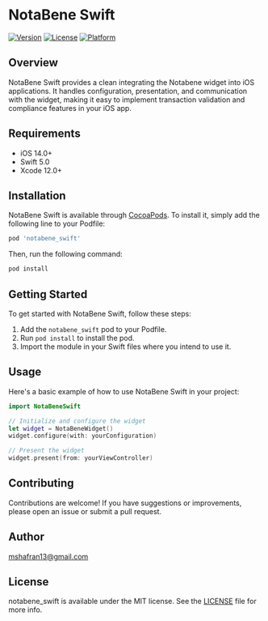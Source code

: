 # NotaBene Swift

[![Version](https://img.shields.io/cocoapods/v/notabene_swift.svg?style=flat)](https://cocoapods.org/pods/notabene_swift)
[![License](https://img.shields.io/cocoapods/l/notabene_swift.svg?style=flat)](https://cocoapods.org/pods/notabene_swift)
[![Platform](https://img.shields.io/cocoapods/p/notabene_swift.svg?style=flat)](https://cocoapods.org/pods/notabene_swift)

## Overview

NotaBene Swift provides a clean integrating the Notabene widget into iOS applications. It handles configuration, presentation, and communication with the widget, making it easy to implement transaction validation and compliance features in your iOS app.

## Requirements

- iOS 14.0+
- Swift 5.0
- Xcode 12.0+

## Installation

NotaBene Swift is available through [CocoaPods](https://cocoapods.org). To install it, simply add the following line to your Podfile: 

```ruby
pod 'notabene_swift'
```

Then, run the following command:

```bash
pod install
```

## Getting Started

To get started with NotaBene Swift, follow these steps:

1. Add the `notabene_swift` pod to your Podfile.
2. Run `pod install` to install the pod.
3. Import the module in your Swift files where you intend to use it.

## Usage

Here's a basic example of how to use NotaBene Swift in your project:

```swift
import NotaBeneSwift

// Initialize and configure the widget
let widget = NotaBeneWidget()
widget.configure(with: yourConfiguration)

// Present the widget
widget.present(from: yourViewController)
```

## Contributing

Contributions are welcome! If you have suggestions or improvements, please open an issue or submit a pull request.

## Author

mshafran13@gmail.com

## License

notabene_swift is available under the MIT license. See the [LICENSE](LICENSE) file for more info.
